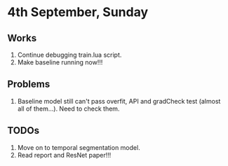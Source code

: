 # 4th September, Sunday

## Works
1. Continue debugging train.lua script.
2. Make baseline running now!!!

## Problems
1. Baseline model still can't pass overfit, API and gradCheck test (almost all of them...). Need to check them.

## TODOs
1. Move on to temporal segmentation model.
2. Read report and ResNet paper!!!